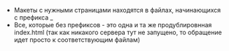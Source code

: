 * Макеты с нужными страницами находятся в файлах, начинающихся с префикса _
* Все, которые без префиксов - это одна и та же продублировнная index.html (так как никакого сервера тут не запущено, то обращение идет просто к соответствующим файлам)